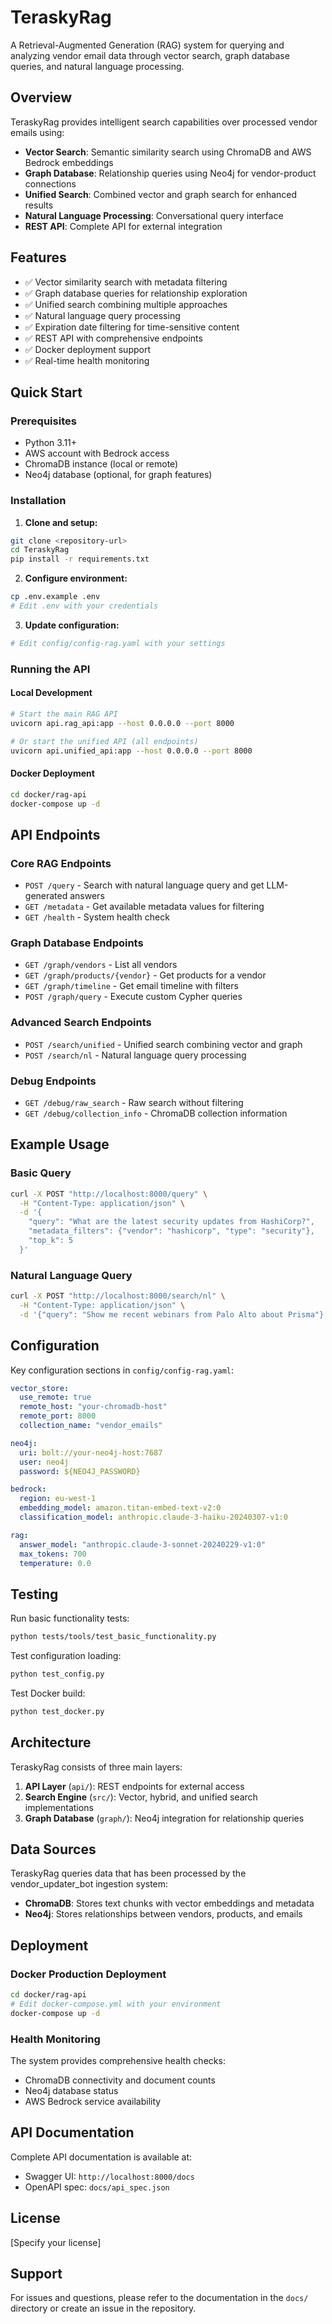 # TeraskyRag

A Retrieval-Augmented Generation (RAG) system for querying and analyzing vendor email data through vector search, graph database queries, and natural language processing.

## Overview

TeraskyRag provides intelligent search capabilities over processed vendor emails using:
- **Vector Search**: Semantic similarity search using ChromaDB and AWS Bedrock embeddings
- **Graph Database**: Relationship queries using Neo4j for vendor-product connections
- **Unified Search**: Combined vector and graph search for enhanced results
- **Natural Language Processing**: Conversational query interface
- **REST API**: Complete API for external integration

## Features

- ✅ Vector similarity search with metadata filtering
- ✅ Graph database queries for relationship exploration
- ✅ Unified search combining multiple approaches
- ✅ Natural language query processing
- ✅ Expiration date filtering for time-sensitive content
- ✅ REST API with comprehensive endpoints
- ✅ Docker deployment support
- ✅ Real-time health monitoring

## Quick Start

### Prerequisites

- Python 3.11+
- AWS account with Bedrock access
- ChromaDB instance (local or remote)
- Neo4j database (optional, for graph features)

### Installation

1. **Clone and setup:**
```bash
git clone <repository-url>
cd TeraskyRag
pip install -r requirements.txt
```

2. **Configure environment:**
```bash
cp .env.example .env
# Edit .env with your credentials
```

3. **Update configuration:**
```bash
# Edit config/config-rag.yaml with your settings
```

### Running the API

#### Local Development
```bash
# Start the main RAG API
uvicorn api.rag_api:app --host 0.0.0.0 --port 8000

# Or start the unified API (all endpoints)
uvicorn api.unified_api:app --host 0.0.0.0 --port 8000
```

#### Docker Deployment
```bash
cd docker/rag-api
docker-compose up -d
```

## API Endpoints

### Core RAG Endpoints
- `POST /query` - Search with natural language query and get LLM-generated answers
- `GET /metadata` - Get available metadata values for filtering
- `GET /health` - System health check

### Graph Database Endpoints
- `GET /graph/vendors` - List all vendors
- `GET /graph/products/{vendor}` - Get products for a vendor
- `GET /graph/timeline` - Get email timeline with filters
- `POST /graph/query` - Execute custom Cypher queries

### Advanced Search Endpoints
- `POST /search/unified` - Unified search combining vector and graph
- `POST /search/nl` - Natural language query processing

### Debug Endpoints
- `GET /debug/raw_search` - Raw search without filtering
- `GET /debug/collection_info` - ChromaDB collection information

## Example Usage

### Basic Query
```bash
curl -X POST "http://localhost:8000/query" \
  -H "Content-Type: application/json" \
  -d '{
    "query": "What are the latest security updates from HashiCorp?",
    "metadata_filters": {"vendor": "hashicorp", "type": "security"},
    "top_k": 5
  }'
```

### Natural Language Query
```bash
curl -X POST "http://localhost:8000/search/nl" \
  -H "Content-Type: application/json" \
  -d '{"query": "Show me recent webinars from Palo Alto about Prisma"}'
```

## Configuration

Key configuration sections in `config/config-rag.yaml`:

```yaml
vector_store:
  use_remote: true
  remote_host: "your-chromadb-host"
  remote_port: 8000
  collection_name: "vendor_emails"

neo4j:
  uri: bolt://your-neo4j-host:7687
  user: neo4j
  password: ${NEO4J_PASSWORD}

bedrock:
  region: eu-west-1
  embedding_model: amazon.titan-embed-text-v2:0
  classification_model: anthropic.claude-3-haiku-20240307-v1:0

rag:
  answer_model: "anthropic.claude-3-sonnet-20240229-v1:0"
  max_tokens: 700
  temperature: 0.0
```

## Testing

Run basic functionality tests:
```bash
python tests/tools/test_basic_functionality.py
```

Test configuration loading:
```bash
python test_config.py
```

Test Docker build:
```bash
python test_docker.py
```

## Architecture

TeraskyRag consists of three main layers:

1. **API Layer** (`api/`): REST endpoints for external access
2. **Search Engine** (`src/`): Vector, hybrid, and unified search implementations
3. **Graph Database** (`graph/`): Neo4j integration for relationship queries

## Data Sources

TeraskyRag queries data that has been processed by the vendor_updater_bot ingestion system:
- **ChromaDB**: Stores text chunks with vector embeddings and metadata
- **Neo4j**: Stores relationships between vendors, products, and emails

## Deployment

### Docker Production Deployment
```bash
cd docker/rag-api
# Edit docker-compose.yml with your environment
docker-compose up -d
```

### Health Monitoring
The system provides comprehensive health checks:
- ChromaDB connectivity and document counts
- Neo4j database status
- AWS Bedrock service availability

## API Documentation

Complete API documentation is available at:
- Swagger UI: `http://localhost:8000/docs`
- OpenAPI spec: `docs/api_spec.json`

## License

[Specify your license]

## Support

For issues and questions, please refer to the documentation in the `docs/` directory or create an issue in the repository.